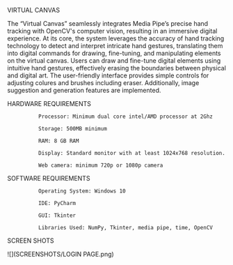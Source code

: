VIRTUAL CANVAS

The “Virtual Canvas” seamlessly integrates Media Pipe’s precise hand tracking with OpenCV's computer vision, resulting in an immersive digital experience. At its core, the system leverages the accuracy of hand tracking technology to detect and interpret intricate hand gestures, translating them into digital commands for drawing, fine-tuning, and manipulating elements on the virtual canvas. 
Users can draw and fine-tune digital elements using intuitive hand gestures, effectively erasing the boundaries between physical and digital art. The user-friendly 
interface provides simple controls for adjusting colures and brushes including eraser. Additionally, image suggestion and generation features are implemented.

 HARDWARE REQUIREMENTS

              Processor: Minimum dual core intel/AMD processor at 2Ghz

              Storage: 500MB minimum

              RAM: 8 GB RAM 

              Display: Standard monitor with at least 1024x768 resolution.

              Web camera: minimum 720p or 1080p camera 

SOFTWARE REQUIREMENTS

              Operating System: Windows 10 
              
              IDE: PyCharm
              
              GUI: Tkinter
              
              Libraries Used: NumPy, Tkinter, media pipe, time, OpenCV


SCREEN SHOTS



![](SCREENSHOTS/LOGIN PAGE.png)


